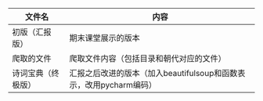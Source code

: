   文件名  | 内容
  ------------- | -------------
 初版（汇报版）  | 期末课堂展示的版本
 爬取的文件  | 爬取文件内容（包括目录和朝代对应的文件）
 诗词宝典（终极版）  | 汇报之后改进的版本（加入beautifulsoup和函数表示，改用pycharm编码）

